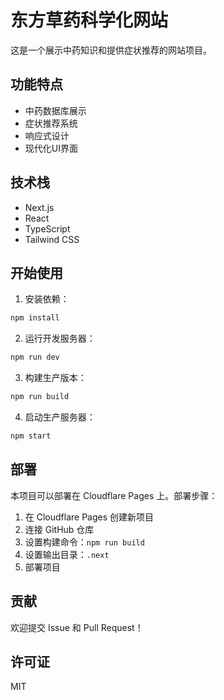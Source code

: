 # 东方草药科学化网站

这是一个展示中药知识和提供症状推荐的网站项目。

## 功能特点

- 中药数据库展示
- 症状推荐系统
- 响应式设计
- 现代化UI界面

## 技术栈

- Next.js
- React
- TypeScript
- Tailwind CSS

## 开始使用

1. 安装依赖：
```bash
npm install
```

2. 运行开发服务器：
```bash
npm run dev
```

3. 构建生产版本：
```bash
npm run build
```

4. 启动生产服务器：
```bash
npm start
```

## 部署

本项目可以部署在 Cloudflare Pages 上。部署步骤：

1. 在 Cloudflare Pages 创建新项目
2. 连接 GitHub 仓库
3. 设置构建命令：`npm run build`
4. 设置输出目录：`.next`
5. 部署项目

## 贡献

欢迎提交 Issue 和 Pull Request！

## 许可证

MIT 